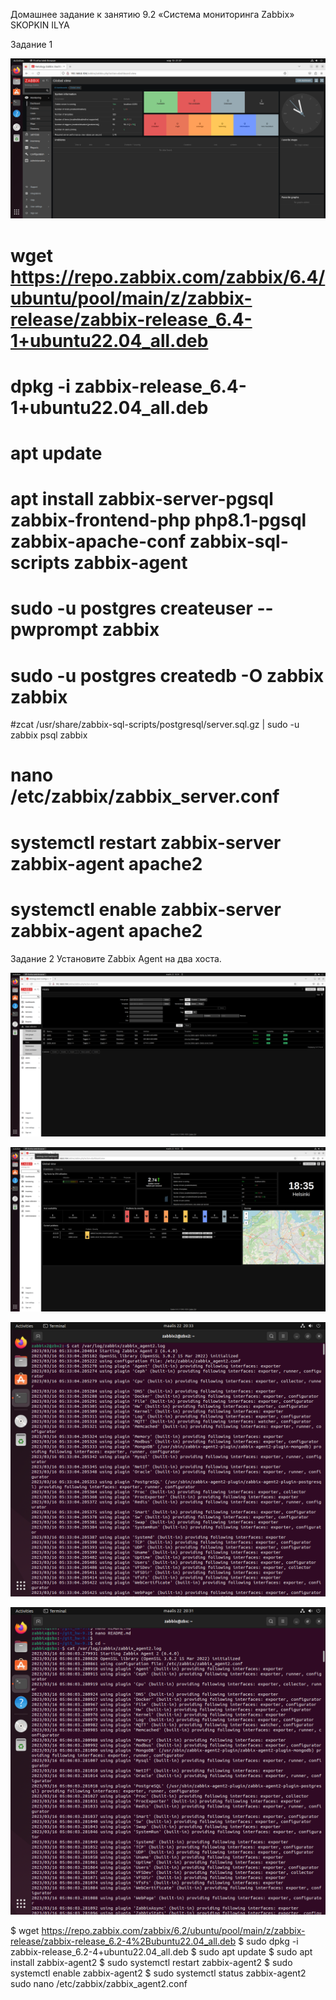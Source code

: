 Домашнее задание к занятию 9.2 «Система мониторинга Zabbix»  SKOPKIN ILYA


Задание 1

![alt text](https://github.com/matiz86/git_hw-9.2/blob/main/VirtualBox_matiz_13_03_2023_21_57_52.png)

# wget https://repo.zabbix.com/zabbix/6.4/ubuntu/pool/main/z/zabbix-release/zabbix-release_6.4-1+ubuntu22.04_all.deb
# dpkg -i zabbix-release_6.4-1+ubuntu22.04_all.deb
# apt update
# apt install zabbix-server-pgsql zabbix-frontend-php php8.1-pgsql zabbix-apache-conf zabbix-sql-scripts zabbix-agent
# sudo -u postgres createuser --pwprompt zabbix
# sudo -u postgres createdb -O zabbix zabbix
#zcat /usr/share/zabbix-sql-scripts/postgresql/server.sql.gz | sudo -u zabbix psql zabbix
# nano  /etc/zabbix/zabbix_server.conf
# systemctl restart zabbix-server zabbix-agent apache2
# systemctl enable zabbix-server zabbix-agent apache2

Задание 2
Установите Zabbix Agent на два хоста.

![alt text](https://github.com/matiz86/git_hw-9.2/blob/main/VirtualBox_matiz_22_03_2023_19_34_54.png)

![alt text](https://github.com/matiz86/git_hw-9.2/blob/main/VirtualBox_matiz_22_03_2023_19_35_26.png)

![alt text](https://github.com/matiz86/git_hw-9.2/blob/main/VirtualBox_zabbix_test2_22_03_2023_21_33_07.png)

![alt text](https://github.com/matiz86/git_hw-9.2/blob/main/VirtualBox_zabbix_test_22_03_2023_21_31_40.png)



$ wget https://repo.zabbix.com/zabbix/6.2/ubuntu/pool/main/z/zabbix-release/zabbix-release_6.2-4%2Bubuntu22.04_all.deb
$ sudo dpkg -i zabbix-release_6.2-4+ubuntu22.04_all.deb
$ sudo apt update
$ sudo apt install zabbix-agent2
$ sudo systemctl restart zabbix-agent2
$ sudo systemctl enable zabbix-agent2
$ sudo systemctl status zabbix-agent2
sudo nano /etc/zabbix/zabbix_agent2.conf
